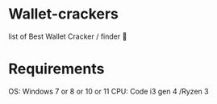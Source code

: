 # Wallet-crackers
list of Best Wallet Cracker / finder 🔐
# Requirements
OS: Windows 7 or 8 or 10 or 11
CPU: Code i3 gen 4 /Ryzen 3
